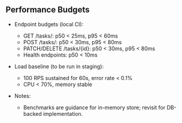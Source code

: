 ## Performance Budgets

- Endpoint budgets (local CI):
  - GET /tasks/: p50 < 25ms, p95 < 60ms
  - POST /tasks/: p50 < 30ms, p95 < 80ms
  - PATCH/DELETE /tasks/{id}: p50 < 30ms, p95 < 80ms
  - Health endpoints: p50 < 10ms

- Load baseline (to be run in staging):
  - 100 RPS sustained for 60s, error rate < 0.1%
  - CPU < 70%, memory stable

- Notes:
  - Benchmarks are guidance for in-memory store; revisit for DB-backed implementation.